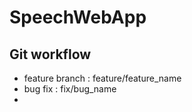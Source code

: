 # SpeechWebApp

## Git workflow

- feature branch : feature/feature_name
- bug fix : fix/bug_name
- 
